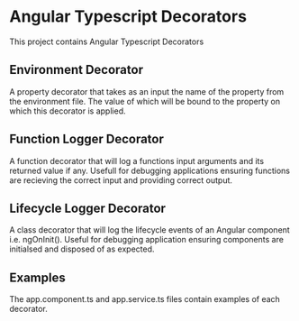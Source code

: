 # Angular Typescript Decorators

This project contains Angular Typescript Decorators

## Environment Decorator

A property decorator that takes as an input the name of the property from the environment file. The value of which will be bound to the property on which this decorator is applied.

## Function Logger Decorator

A function decorator that will log a functions input arguments and its returned value if any. Usefull for debugging applications ensuring functions are recieving the correct input and providing correct output.

## Lifecycle Logger Decorator

A class decorator that will log the lifecycle events of an Angular component i.e. ngOnInit(). Useful for debugging application ensuring components are initialsed and disposed of as expected.

## Examples

The app.component.ts and app.service.ts files contain examples of each decorator. 

